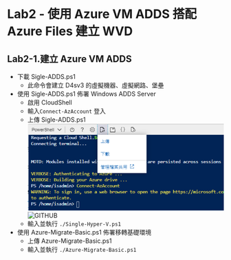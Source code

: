 # Lab2 - 使用 Azure VM ADDS 搭配 Azure Files 建立 WVD
## Lab2-1.建立 Azure VM ADDS
 - 下載 Sigle-ADDS.ps1<br>
	- 此命令會建立 D4sv3 的虛擬機器、虛擬網路、堡壘<br>
 - 使用 Sigle-ADDS.ps1 佈署 Windows ADDS Server <br> 
	- 啟用 CloudShell<br>
    - 輸入`Connect-AzAccount` 登入<br>
	- 上傳 Sigle-ADDS.ps1<br>
	  ![GITHUB](https://github.com/BrianHsing/Azure-Migrate/blob/master/hyper-v/image/cloudshell-uploadps1.PNG "cloudshell-uploadps1")
	  ![GITHUB](https://github.com/BrianHsing/Azure-Windows-Virtual-Desktop/blob/master/Lab2/upload-success.png "upload-succsess")
	- 輸入並執行 `./Single-Hyper-V.ps1` <br>
 - 使用 Azure-Migrate-Basic.ps1 佈署移轉基礎環境 <br> 
	- 上傳 Azure-Migrate-Basic.ps1<br>
	- 輸入並執行 `./Azure-Migrate-Basic.ps1` <br>